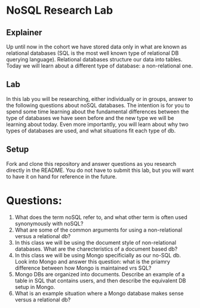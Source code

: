 # NoSQL Research Lab

## Explainer
Up until now in the cohort we have stored data only in what are known as relational databases (SQL is the most well known type of relational DB querying language). Relational databases structure our data into tables. Today we will learn about a different type of database: a non-relational one. 

## Lab

In this lab you will be researching, either individually or in groups, answer to the following questions about noSQL databases. The intention is for you to spend some time learning about the fundamental differences between the type of databases we have seen before and the new type we will be learning about today. Even more importantly, you will learn about why two types of databases are used, and what situations fit each type of db. 

## Setup

Fork and clone this repository and answer questions as you research directly in the README. You do not have to submit this lab, but you will want to have it on hand for reference in the future. 

# Questions:
1. What does the term noSQL refer to, and what other term is often used synonymously with noSQL?
2. What are some of the common arguments for using a non-relational versus a relational db?
3. In this class we will be using the document style of non-relational databases. What are the charecteristics of a document based db? 
4. In this class we will be using Mongo specificially as our no-SQL db. Look into Mongo and answer this question: what is the priamry difference between how Mongo is maintained vrs SQL?
5. Mongo DBs are organized into documents. Describe an example of a table in SQL that contains users, and then describe the equivalent DB setup in Mongo. 
6. What is an example situation where a Mongo database makes sense versus a relational db?

